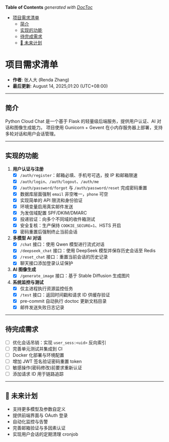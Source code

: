 <!-- START doctoc generated TOC please keep comment here to allow auto update -->
<!-- DON'T EDIT THIS SECTION, INSTEAD RE-RUN doctoc TO UPDATE -->
**Table of Contents**  *generated with [DocToc](https://github.com/thlorenz/doctoc)*

- [项目需求清单](#%E9%A1%B9%E7%9B%AE%E9%9C%80%E6%B1%82%E6%B8%85%E5%8D%95)
  - [简介](#%E7%AE%80%E4%BB%8B)
  - [实现的功能](#%E5%AE%9E%E7%8E%B0%E7%9A%84%E5%8A%9F%E8%83%BD)
  - [待完成需求](#%E5%BE%85%E5%AE%8C%E6%88%90%E9%9C%80%E6%B1%82)
  - [🌱 未来计划](#-%E6%9C%AA%E6%9D%A5%E8%AE%A1%E5%88%92)

<!-- END doctoc generated TOC please keep comment here to allow auto update -->

# 项目需求清单

- **作者**: 张人大 (Renda Zhang)
- **最后更新**: August 14, 2025,01:20 (UTC+08:00)

---

## 简介

Python Cloud Chat 是一个基于 Flask 的轻量级后端服务，提供用户认证、AI 对话和图像生成能力。
项目使用 Gunicorn + Gevent 在小内存服务器上部署，支持多轮对话和用户会话管理。

---

## 实现的功能

1. **用户认证与注册**
   - [x] `/auth/register`：邮箱必填、手机号可选，按 IP 和邮箱限速
   - [x] `/auth/login`、`/auth/logout`、`/auth/me`
   - [x] `/auth/password/forgot` 与 `/auth/password/reset` 完成密码重置
   - [x] 数据库层面强制 `email` 非空唯一，`phone` 可空
   - [x] 实现简单的 API 限流和身份验证
   - [x] 环境变量启用真实邮件发送
   - [x] 为发信域配置 SPF/DKIM/DMARC
   - [x] 投递验证：向多个不同域的收件箱测试
   - [x] 安全复核：生产保持 `COOKIE_SECURE=1`、HSTS 开启
   - [x] 密码重置后强制终止当前会话

2. **多模型 AI 对话**
   - [x] `/chat` 接口：使用 Qwen 模型进行流式对话
   - [x] `/deepseek_chat` 接口：使用 DeepSeek 模型并保存历史会话至 Redis
   - [x] `/reset_chat` 接口：重置当前会话的历史记录
   - [x] 聊天接口添加登录认证保护

3. **AI 图像生成**
   - [x] `/generate_image` 接口：基于 Stable Diffusion 生成图片

4. **系统监控与测试**
   - [x] 仅主进程执行资源监控任务
   - [x] `/test` 接口：返回时间戳和请求 ID 供缓存验证
   - [x] pre-commit 自动执行 doctoc 更新文档目录
   - [x] 邮件发送失败日志记录

---

## 待完成需求

- [ ] 优化会话吊销：实现 `user_sess:<uid>` 反向索引
- [ ] 完善单元测试并集成到 CI
- [ ] Docker 化部署与环境配置
- [ ] 增加 JWT 签名验证密码重置 token
- [ ] 敏感操作(密码修改)前要求重新认证
- [ ] 添加请求 ID 用于链路追踪

---

## 🌱 未来计划

- 支持更多模型及参数自定义
- 提供前端界面与 OAuth 登录
- 自动化监控与告警
- 完善邮箱验证与多因素认证
- 实现用户会话的定期清理 cronjob
